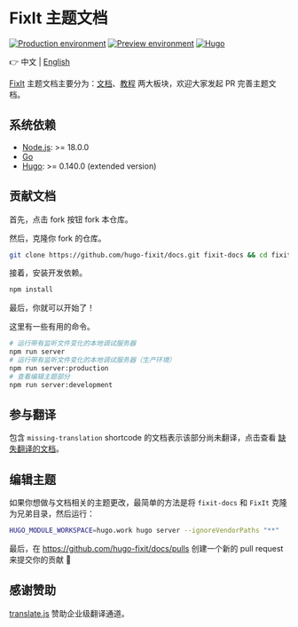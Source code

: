 # FixIt 主题文档

[![Production environment](https://img.shields.io/github/deployments/hugo-fixit/docs/Production?style=flat&label=Production&logo=vercel)](https://fixit.lruihao.cn/)
[![Preview environment](https://img.shields.io/github/deployments/hugo-fixit/docs/Preview?style=flat&label=Preview&logo=vercel)](https://pre.fixit.lruihao.cn/)
[![Hugo](https://img.shields.io/badge/Hugo-%5E0.140.0-ff4088?style=flat&logo=hugo)](https://gohugo.io/)

👉 中文 | [English](README.en.md)

[FixIt](https://github.com/hugo-fixit/FixIt) 主题文档主要分为：[文档](https://fixit.lruihao.cn/zh-cn/documentation/)、[教程](https://fixit.lruihao.cn/zh-cn/guides/) 两大板块，欢迎大家发起 PR 完善主题文档。

## 系统依赖

- [Node.js](https://nodejs.org/): >= 18.0.0
- [Go](https://go.dev/dl/)
- [Hugo](https://gohugo.io/installation/): >= 0.140.0 (extended version)

## 贡献文档

首先，点击 fork 按钮 fork 本仓库。

然后，克隆你 fork 的仓库。

```bash
git clone https://github.com/hugo-fixit/docs.git fixit-docs && cd fixit-docs
```

接着，安装开发依赖。

```bash
npm install
```

最后，你就可以开始了！

这里有一些有用的命令。

```bash
# 运行带有监听文件变化的本地调试服务器
npm run server
# 运行带有监听文件变化的本地调试服务器（生产环境）
npm run server:production
# 查看编辑主题部分
npm run server:development
```

## 参与翻译

包含 `missing-translation` shortcode 的文档表示该部分尚未翻译，点击查看 [缺失翻译的文档](https://github.com/search?q=repo%3Ahugo-fixit%2Fdocs+%7B%7B%3C+missing-translation+%3E%7D%7D&type=code)。

## 编辑主题

如果你想做与文档相关的主题更改，最简单的方法是将 `fixit-docs` 和 `FixIt` 克隆为兄弟目录，然后运行：

```bash
HUGO_MODULE_WORKSPACE=hugo.work hugo server --ignoreVendorPaths "**"
```

最后，在 <https://github.com/hugo-fixit/docs/pulls> 创建一个新的 pull request 来提交你的贡献 🎉

## 感谢赞助

[translate.js](https://github.com/xnx3/translate) 赞助企业级翻译通道。
